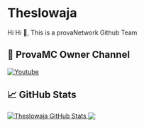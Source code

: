 # Theslowaja
Hi Hi 👋, This is a provaNetwork Github Team
<br>
## 🚶 ProvaMC Owner Channel
[![Youtube](https://img.shields.io/badge/Youtube-FF0014?style=for-the-badge&logo=youtube&logoColor=white)](https://www.youtube.com/channel/UCdDFNysfK1Uqg6M_JVddh2A)
## &#x1f4c8; GitHub Stats
<a href="https://github.com/ProvaNetwork">
  <img align="center" src="https://github-readme-stats.vercel.app/api?username=ProvaNetwork&count_private=true&show_icons=true&hide_border=false&custom_title=ProvaMC%20Github%20Stats&include_all_commits=true&hide=issues&theme=tokyonight" alt="Theslowaja GitHub Stats" />
</a>
<a href="https://github.com/ProvaNetwork">
  <img align="center" src="https://github-readme-stats.vercel.app/api/top-langs/?username=ProvaNetwork&layout=compact&hide_border=true&theme=tokyonight" />
</a>

